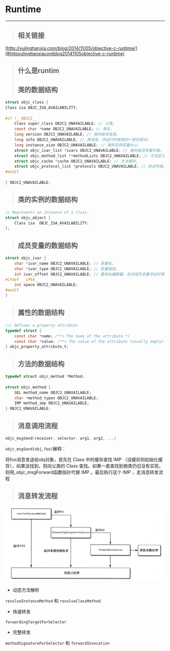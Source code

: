# Runtime

---

> ## 相关链接

[http://yulingtianxia.com/blog/2014/11/05/objective-c-runtime/](#httpyulingtianxiacomblog20141105objective-c-runtime)

> ## 什么是runtim
>
> ## 类的数据结构

```objectivec
struct objc_class {
Class isa OBJC_ISA_AVAILABILITY;

#if !__OBJC2__
    Class super_class OBJC2_UNAVAILABLE; // 父类。
    const char *name OBJC2_UNAVAILABLE; // 类名。
    long version OBJC2_UNAVAILABLE; // 类的版本信息。
    long info OBJC2_UNAVAILABLE; // 类信息，供运行时使用的一些位标识。
    long instance_size OBJC2_UNAVAILABLE; // 类的实例变量大小。
    struct objc_ivar_list *ivars OBJC2_UNAVAILABLE; // 类的成员变量列表。
    struct objc_method_list **methodLists OBJC2_UNAVAILABLE; // 方法定义列表。
    struct objc_cache *cache OBJC2_UNAVAILABLE; // 方法缓存。
    struct objc_protocol_list *protocols OBJC2_UNAVAILABLE; // 协议列表。
#endif

} OBJC2_UNAVAILABLE;
```

> ## 类的实例的数据结构

```objectivec
// Represents an instance of a class.
struct objc_object {
    Class isa  OBJC_ISA_AVAILABILITY;
};
```

> ## 成员变量的数据结构

```objectivec
struct objc_ivar {
    char *ivar_name OBJC2_UNAVAILABLE; // 变量名。
    char *ivar_type OBJC2_UNAVAILABLE; // 变量类型。
    int ivar_offset OBJC2_UNAVAILABLE; // 基地址偏移量，在对成员变量寻址时使用。
#ifdef __LP64__
    int space OBJC2_UNAVAILABLE;
#endif
}
```

> ## 属性的数据结构

```objectivec
/// Defines a property attribute
typedef struct {
    const char *name; /**< The name of the attribute */
    const char *value; /**< The value of the attribute (usually empty) */
} objc_property_attribute_t;
```

> ## 方法的数据结构

```objectivec
typedef struct objc_method *Method;

struct objc_method {
    SEL method_name OBJC2_UNAVAILABLE;
    char *method_types OBJC2_UNAVAILABLE;
    IMP method_imp OBJC2_UNAVAILABLE;
} OBJC2_UNAVAILABLE;
```

> ## 消息调用流程

```objectivec
objc_msgSend(receiver, selector, arg1, arg2, ...)
```

`objc_msgSend(obj,foo)`解释：

将foo消息发送给obj对象，首先在 Class 中的缓存查找 IMP （没缓存则初始化缓存），如果没找到，则向父类的 Class 查找。如果一直查找到根类仍旧没有实现，则用\_objc\_msgForward函数指针代替 IMP 。最后执行这个 IMP ，走消息转发流程

> ## 消息转发流程

![](/assets/2019011002.png)

* 动态方法解析

`resolveInstanceMethod` 和 `resolveClassMethod`

* 快速转发

`forwardingTargetForSelector`

* 完整转发

`methodSignatureForSelector` 和 `forwardInvocation`

